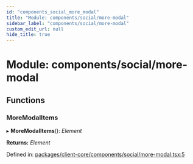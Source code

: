 ```yaml
---
id: "components_social_more_modal"
title: "Module: components/social/more-modal"
sidebar_label: "components/social/more-modal"
custom_edit_url: null
hide_title: true
---
```


# Module: components/social/more-modal

## Functions

### MoreModalItems

▸ **MoreModalItems**(): *Element*

**Returns:** *Element*

Defined in: [packages/client-core/components/social/more-modal.tsx:5](https://github.com/xr3ngine/xr3ngine/blob/66a84a950/packages/client-core/components/social/more-modal.tsx#L5)
